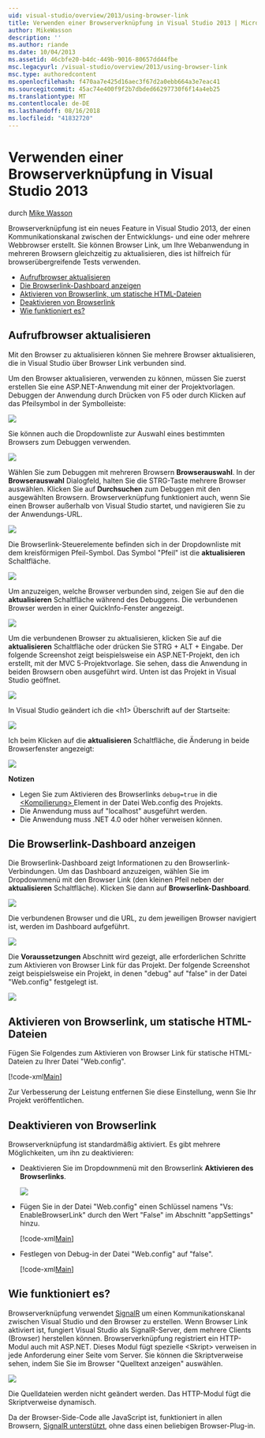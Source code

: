 ```yaml
---
uid: visual-studio/overview/2013/using-browser-link
title: Verwenden einer Browserverknüpfung in Visual Studio 2013 | Microsoft-Dokumentation
author: MikeWasson
description: ''
ms.author: riande
ms.date: 10/04/2013
ms.assetid: 46cbfe20-b4dc-449b-9016-80657dd44fbe
msc.legacyurl: /visual-studio/overview/2013/using-browser-link
msc.type: authoredcontent
ms.openlocfilehash: f470aa7e425d16aec3f67d2a0ebb664a3e7eac41
ms.sourcegitcommit: 45ac74e400f9f2b7dbded66297730f6f14a4eb25
ms.translationtype: MT
ms.contentlocale: de-DE
ms.lasthandoff: 08/16/2018
ms.locfileid: "41832720"
---
```

<a name="using-browser-link-in-visual-studio-2013"></a>Verwenden einer Browserverknüpfung in Visual Studio 2013
====================
durch [Mike Wasson](https://github.com/MikeWasson)

Browserverknüpfung ist ein neues Feature in Visual Studio 2013, der einen Kommunikationskanal zwischen der Entwicklungs- und eine oder mehrere Webbrowser erstellt. Sie können Browser Link, um Ihre Webanwendung in mehreren Browsern gleichzeitig zu aktualisieren, dies ist hilfreich für browserübergreifende Tests verwenden.

- [Aufrufbrowser aktualisieren](#browser-refresh)
- [Die Browserlink-Dashboard anzeigen](#dashboard)
- [Aktivieren von Browserlink, um statische HTML-Dateien](#static-html)
- [Deaktivieren von Browserlink](#disabling)
- [Wie funktioniert es?](#how-it-works)

<a id="browser-refresh"></a>
## <a name="browser-refresh"></a>Aufrufbrowser aktualisieren

Mit den Browser zu aktualisieren können Sie mehrere Browser aktualisieren, die in Visual Studio über Browser Link verbunden sind.

Um den Browser aktualisieren, verwenden zu können, müssen Sie zuerst erstellen Sie eine ASP.NET-Anwendung mit einer der Projektvorlagen. Debuggen der Anwendung durch Drücken von F5 oder durch Klicken auf das Pfeilsymbol in der Symbolleiste:

![](using-browser-link/_static/image1.png)

Sie können auch die Dropdownliste zur Auswahl eines bestimmten Browsers zum Debuggen verwenden.

![](using-browser-link/_static/image2.png)

Wählen Sie zum Debuggen mit mehreren Browsern **Browserauswahl**. In der **Browserauswahl** Dialogfeld, halten Sie die STRG-Taste mehrere Browser auswählen. Klicken Sie auf **Durchsuchen** zum Debuggen mit den ausgewählten Browsern. Browserverknüpfung funktioniert auch, wenn Sie einen Browser außerhalb von Visual Studio startet, und navigieren Sie zu der Anwendungs-URL.

![](using-browser-link/_static/image3.png)

Die Browserlink-Steuerelemente befinden sich in der Dropdownliste mit dem kreisförmigen Pfeil-Symbol. Das Symbol "Pfeil" ist die **aktualisieren** Schaltfläche.

![](using-browser-link/_static/image4.png)

Um anzuzeigen, welche Browser verbunden sind, zeigen Sie auf den die **aktualisieren** Schaltfläche während des Debuggens. Die verbundenen Browser werden in einer QuickInfo-Fenster angezeigt.

![](using-browser-link/_static/image5.png)

Um die verbundenen Browser zu aktualisieren, klicken Sie auf die **aktualisieren** Schaltfläche oder drücken Sie STRG + ALT + Eingabe. Der folgende Screenshot zeigt beispielsweise ein ASP.NET-Projekt, den ich erstellt, mit der MVC 5-Projektvorlage. Sie sehen, dass die Anwendung in beiden Browsern oben ausgeführt wird. Unten ist das Projekt in Visual Studio geöffnet.

![](using-browser-link/_static/image6.png)

In Visual Studio geändert ich die &lt;h1&gt; Überschrift auf der Startseite:

![](using-browser-link/_static/image7.png)

Ich beim Klicken auf die **aktualisieren** Schaltfläche, die Änderung in beide Browserfenster angezeigt:

![](using-browser-link/_static/image8.png)

**Notizen**

- Legen Sie zum Aktivieren des Browserlinks `debug=true` in die [ &lt;Kompilierung&gt; ](https://msdn.microsoft.com/library/s10awwz0(v=vs.85).aspx) Element in der Datei Web.config des Projekts.
- Die Anwendung muss auf "localhost" ausgeführt werden.
- Die Anwendung muss .NET 4.0 oder höher verweisen können.

<a id="dashboard"></a>
## <a name="viewing-the-browser-link-dashboard"></a>Die Browserlink-Dashboard anzeigen

Die Browserlink-Dashboard zeigt Informationen zu den Browserlink-Verbindungen. Um das Dashboard anzuzeigen, wählen Sie im Dropdownmenü mit den Browser Link (den kleinen Pfeil neben der **aktualisieren** Schaltfläche). Klicken Sie dann auf **Browserlink-Dashboard**.

![](using-browser-link/_static/image9.png)

Die verbundenen Browser und die URL, zu dem jeweiligen Browser navigiert ist, werden im Dashboard aufgeführt.

![](using-browser-link/_static/image10.png)

Die **Voraussetzungen** Abschnitt wird gezeigt, alle erforderlichen Schritte zum Aktivieren von Browser Link für das Projekt. Der folgende Screenshot zeigt beispielsweise ein Projekt, in denen "debug" auf "false" in der Datei "Web.config" festgelegt ist.

![](using-browser-link/_static/image11.png)

<a id="static-html"></a>
## <a name="enabling-browser-link-for-static-html-files"></a>Aktivieren von Browserlink, um statische HTML-Dateien

Fügen Sie Folgendes zum Aktivieren von Browser Link für statische HTML-Dateien zu Ihrer Datei "Web.config".

[!code-xml[Main](using-browser-link/samples/sample1.xml)]

Zur Verbesserung der Leistung entfernen Sie diese Einstellung, wenn Sie Ihr Projekt veröffentlichen.

<a id="disabling"></a>
## <a name="disabling-browser-link"></a>Deaktivieren von Browserlink

Browserverknüpfung ist standardmäßig aktiviert. Es gibt mehrere Möglichkeiten, um ihn zu deaktivieren:

- Deaktivieren Sie im Dropdownmenü mit den Browserlink **Aktivieren des Browserlinks**. 

    ![](using-browser-link/_static/image12.png)
- Fügen Sie in der Datei "Web.config" einen Schlüssel namens "Vs: EnableBrowserLink" durch den Wert "False" im Abschnitt "appSettings" hinzu. 

    [!code-xml[Main](using-browser-link/samples/sample2.xml)]
- Festlegen von Debug-in der Datei "Web.config" auf "false". 

    [!code-xml[Main](using-browser-link/samples/sample3.xml)]

<a id="how-it-works"></a>
## <a name="how-does-it-work"></a>Wie funktioniert es?

Browserverknüpfung verwendet [SignalR](../../../signalr/index.md) um einen Kommunikationskanal zwischen Visual Studio und den Browser zu erstellen. Wenn Browser Link aktiviert ist, fungiert Visual Studio als SignalR-Server, dem mehrere Clients (Browser) herstellen können. Browserverknüpfung registriert ein HTTP-Modul auch mit ASP.NET. Dieses Modul fügt spezielle &lt;Skript&gt; verweisen in jede Anforderung einer Seite vom Server. Sie können die Skriptverweise sehen, indem Sie Sie im Browser "Quelltext anzeigen" auswählen.

![](using-browser-link/_static/image13.png)

Die Quelldateien werden nicht geändert werden. Das HTTP-Modul fügt die Skriptverweise dynamisch.

Da der Browser-Side-Code alle JavaScript ist, funktioniert in allen Browsern, [SignalR unterstützt](../../../signalr/overview/getting-started/supported-platforms.md), ohne dass einen beliebigen Browser-Plug-in.
